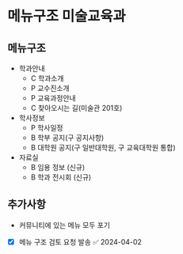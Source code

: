 # 메뉴구조 미술교육과

## 메뉴구조

- 학과안내
  - C 학과소개
  - P 교수진소개
  - P 교육과정안내
  - C 찾아오시는 길(미술관 201호)
- 학사정보
  - P 학사일정
  - B 학부 공지(구 공지사항)
  - B 대학원 공지(구 일반대학원, 구 교육대학원 통합)
- 자료실
  - B 임용 정보 (신규)
  - B 학과 전시회 (신규)

## 추가사항

- 커뮤니티에 있는 메뉴 모두 포기
- [x] 메뉴 구조 검토 요청 발송 ✅ 2024-04-02
